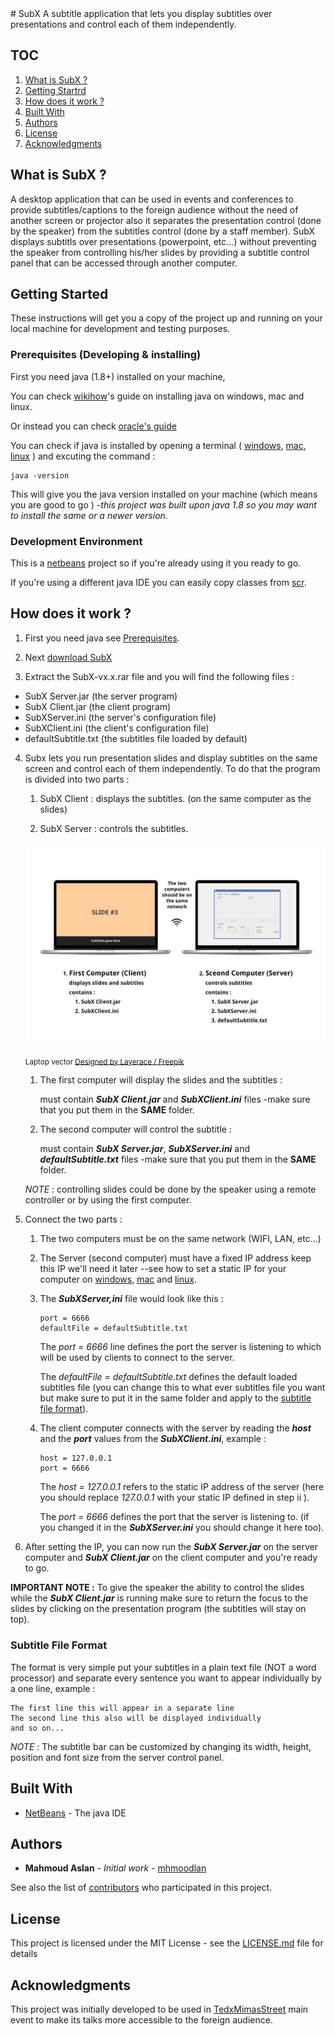 <link href="https://afeld.github.io/emoji-css/emoji.css" rel="stylesheet">
# SubX
A subtitle application that lets you display subtitles over presentations and control each of them independently.

## TOC
1. [What is SubX ?](http://mhmoodlan.github.io/SubX/#what-is-subx-)
2. [Getting Startrd](http://mhmoodlan.github.io/SubX/#getting-started)
3. [How does it work ?](http://mhmoodlan.github.io/SubX/#how-does-it-work-)
4. [Built With](http://mhmoodlan.github.io/SubX/#built-with)
5. [Authors](http://mhmoodlan.github.io/SubX/#authors)
6. [License](http://mhmoodlan.github.io/SubX/#license)
7. [Acknowledgments](http://mhmoodlan.github.io/SubX/#acknowledgments)

## What is SubX ?
A desktop application that can be used in events and conferences to provide subtitles/captions to the foreign audience without the need of another screen or projector also it separates the presentation control (done by the speaker) from the subtitles control (done by a staff member).
SubX displays subtitls over presentations (powerpoint, etc...) without preventing the speaker from controlling his/her slides by providing a subtitle control panel that can be accessed through another computer.

## Getting Started

These instructions will get you a copy of the project up and running on your local machine for development and testing purposes.

### Prerequisites (Developing & installing)

First you need java (1.8+) installed on your machine,

You can check [wikihow](http://www.wikihow.com/Install-the-Java-Software-Development-Kit)'s guide on installing java on windows, mac and linux.

Or instead you can check [oracle's guide](https://docs.oracle.com/javase/8/docs/technotes/guides/install/windows_jdk_install.html)  <i class="em em-frog" ></i>

You can check if java is installed by opening a terminal ( [windows](http://www.wikihow.com/Open-the-Command-Prompt-in-Windows), [mac](http://www.wikihow.com/Open-a-Terminal-Window-in-Mac), [linux](http://www.wikihow.com/Open-a-Terminal-Window-in-Ubuntu) ) and excuting the command :
```
java -version
```
This will give you the java version installed on your machine (which means you are good to go <i class="em em---1"></i>) -*this project was built upon java 1.8 so you may want to install the same or a newer version*.

### Development Environment

This is a [netbeans](https://netbeans.org/) project so if you're already using it you ready to go.

If you're using a different java IDE you can easily copy classes from [scr](https://github.com/mhmoodlan/SubX/tree/master/src).

## How does it work ?
1. First you need java see [Prerequisites](http://mhmoodlan.github.io/SubX/#prerequisites-developing--installing).

2. Next [download SubX](https://github.com/mhmoodlan/SubX/releases/latest)

3. Extract the SubX-vx.x.rar file and you will find the following files :

* SubX Server.jar (the server program)
* SubX Client.jar (the client program)
* SubXServer.ini (the server's configuration file)
* SubXClient.ini (the client's configuration file)
* defaultSubtitle.txt (the subtitles file loaded by default)
  
4. Subx lets you run presentation slides and display subtitles on the same screen and control each of them independently. To do that the program is divided into two parts :
    1. SubX Client : displays the subtitles. (on the same computer as the slides)
    
    2. SubX Server : controls the subtitles.
    
    ![description of the two parts](https://raw.githubusercontent.com/mhmoodlan/SubX/master/img/desc-1.jpg)
    
    <sub> Laptop vector [Designed by Layerace / Freepik](http://www.freepik.com) </sub>
    1. The first computer will display the slides and the subtitles : 
      
          must contain _**SubX Client.jar**_ and _**SubXClient.ini**_ files -make sure that you put them in the **SAME** folder.
         
    2. The second computer will control the subtitle : 
    
          must contain _**SubX Server.jar**_, _**SubXServer.ini**_ and _**defaultSubtitle.txt**_ files -make sure that you put them in the **SAME** folder.
    
    _NOTE_ : controlling slides could be done by the speaker using a remote controller or by using the first computer.

5. Connect the two parts :
    1. The two computers must be on the same network (WIFI, LAN, etc...)
    2. The Server (second computer) must have a fixed IP address keep this IP we'll need it later --see how to set a static IP for your computer on [windows](https://www.howtogeek.com/howto/19249/how-to-assign-a-static-ip-address-in-xp-vista-or-windows-7), [mac](https://www.howtogeek.com/howto/22161/how-to-set-up-a-static-ip-in-mac-os-x) and [linux](https://www.howtoforge.com/linux-basics-set-a-static-ip-on-ubuntu).
    3. The _**SubXServer,ini**_ file would look like this :
    
        ```
        port = 6666
        defaultFile = defaultSubtitle.txt
        ```
        The _port = 6666_ line defines the port the server is listening to which will be used by clients to connect to the server.
        
        The _defaultFile = defaultSubtitle.txt_ defines the default loaded subtitles file (you can change this to what ever subtitles file you want but make sure to put it in the same folder and apply to the [subtitle file format](http://mhmoodlan.github.io/SubX/#subtitle-file-format)).
     
     4. The client computer connects with the server by reading the _**host**_ and the _**port**_ values from the _**SubXClient.ini**_, example :
        
        ```
        host = 127.0.0.1
        port = 6666
        ```
        The _host = 127.0.0.1_ refers to the static IP address of the server (here you should replace _127.0.0.1_ with your static IP defined in step ii ).
        
        The _port = 6666_ defines the port that the server is listening to. (if you changed it in the _**SubXServer.ini**_ you should change it here too).
        
6. After setting the IP, you can now run the _**SubX Server.jar**_ on the server computer and _**SubX Client.jar**_ on the client computer and you're ready to go. <i class="em em-confetti_ball"></i>

**IMPORTANT NOTE :** To give the speaker the ability to control the slides while the _**SubX Client.jar**_ is running make sure to return the focus to the slides by clicking on the presentation program (the subtitles will stay on top).

### Subtitle File Format
The format is very simple put your subtitles in a plain text file (NOT a word processor) and separate every sentence you want to appear individually by a one line, example :

```
The first line this will appear in a separate line
The second line this also will be displayed individually
and so on...
```
_NOTE :_ The subtitle bar can be customized by changing its width, height, position and font size from the server control panel.

## Built With
* [NetBeans](https://netbeans.org/) - The java IDE

## Authors

* **Mahmoud Aslan** - *Initial work* - [mhmoodlan](https://github.com/mhmoodlan)

See also the list of [contributors](https://github.com/mhmoodlan/SubX/graphs/contributors) who participated in this project.

## License

This project is licensed under the MIT License - see the [LICENSE.md](LICENSE.md) file for details

## Acknowledgments

This project was initially developed to be used in [TedxMimasStreet](http://www.tedxmimasstreet.com) main event to make its talks more accessible to the foreign audience.
